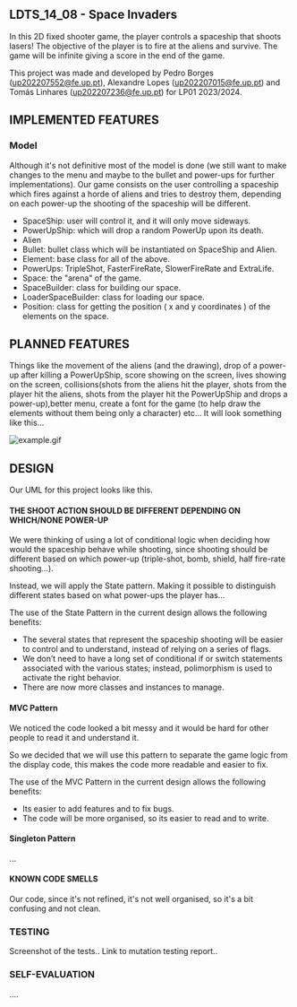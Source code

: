 ## LDTS_14_08 - Space Invaders

In this 2D fixed shooter game, the player controls a spaceship that shoots lasers!
The objective of the player is to fire at the aliens and survive. The game will be infinite giving a score in the end of the game.

This project was made and developed by Pedro Borges (up202207552@fe.up.pt), Alexandre Lopes (up202207015@fe.up.pt) and Tomás Linhares (up202207236@fe.up.pt) for LP01 2023/2024.

## IMPLEMENTED FEATURES 

### Model

Although it's not definitive most of the model is done (we still want to make changes to the menu and maybe to the bullet and power-ups for further implementations).
Our game consists on the user controlling a spaceship which fires against a horde of aliens and tries to destroy them, depending on each power-up the shooting of the spaceship will be different.
- SpaceShip: user will control it, and it will only move sideways.
- PowerUpShip: which will drop a random PowerUp upon its death.
- Alien
- Bullet: bullet class which will be instantiated on SpaceShip and Alien.
- Element: base class for all of the above.
- PowerUps: TripleShot, FasterFireRate, SlowerFireRate and ExtraLife.
- Space: the "arena" of the game.
- SpaceBuilder: class for building our space.
- LoaderSpaceBuilder: class for loading our space.
- Position: class for getting the position ( x and y coordinates ) of the elements on the space.


## PLANNED FEATURES 

Things like the movement of the aliens (and the drawing), drop of a power-up after killing a PowerUpShip, score showing on the screen, lives showing on the screen, collisions(shots from the aliens hit the player, shots from the player hit the aliens, shots from the player hit the PowerUpShip and drops a power-up),better menu,
create a font for the game (to help draw the elements without them being only a character) etc... 
It will look something like this...

![example.gif](..%2FUsers%2FUtilizador%2FDownloads%2Fexample.gif)


## DESIGN

Our UML for this project looks like this.




#### THE SHOOT ACTION SHOULD BE DIFFERENT DEPENDING ON WHICH/NONE POWER-UP

We were thinking of using a lot of conditional logic when deciding how would the spaceship behave while shooting, since shooting should be different based on which power-up (triple-shot, bomb, shield, half fire-rate shooting...). 

Instead, we will apply the State pattern. Making it possible to distinguish different states based on what power-ups the player has...

The use of the State Pattern in the current design allows the following benefits:

- The several states that represent the spaceship shooting will be easier to control and to understand, instead of relying on a series of flags.
- We don’t need to have a long set of conditional if or switch statements associated with the various states; instead, polimorphism is used to activate the right behavior.
- There are now more classes and instances to manage.


#### MVC Pattern

We noticed the code looked a bit messy and it would be hard for other people to read it and understand it.

So we decided that we will use this pattern to separate the game logic from the display code, this makes the code more readable and easier to fix.


The use of the MVC Pattern in the current design allows the following benefits:

- Its easier to add features and to fix bugs.
- The code will be more organised, so its easier to read and to write.


#### Singleton Pattern


...

#### KNOWN CODE SMELLS 

Our code, since it's not refined, it's not well organised, so it's a bit confusing and not clean. 

### TESTING

Screenshot of the tests..
Link to mutation testing report..

### SELF-EVALUATION

....
